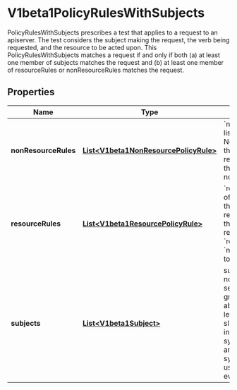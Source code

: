 

# V1beta1PolicyRulesWithSubjects

PolicyRulesWithSubjects prescribes a test that applies to a request to an apiserver. The test considers the subject making the request, the verb being requested, and the resource to be acted upon. This PolicyRulesWithSubjects matches a request if and only if both (a) at least one member of subjects matches the request and (b) at least one member of resourceRules or nonResourceRules matches the request.

## Properties

| Name | Type | Description | Notes |
|------------ | ------------- | ------------- | -------------|
|**nonResourceRules** | [**List&lt;V1beta1NonResourcePolicyRule&gt;**](V1beta1NonResourcePolicyRule.md) | &#x60;nonResourceRules&#x60; is a list of NonResourcePolicyRules that identify matching requests according to their verb and the target non-resource URL. |  [optional] |
|**resourceRules** | [**List&lt;V1beta1ResourcePolicyRule&gt;**](V1beta1ResourcePolicyRule.md) | &#x60;resourceRules&#x60; is a slice of ResourcePolicyRules that identify matching requests according to their verb and the target resource. At least one of &#x60;resourceRules&#x60; and &#x60;nonResourceRules&#x60; has to be non-empty. |  [optional] |
|**subjects** | [**List&lt;V1beta1Subject&gt;**](V1beta1Subject.md) | subjects is the list of normal user, serviceaccount, or group that this rule cares about. There must be at least one member in this slice. A slice that includes both the system:authenticated and system:unauthenticated user groups matches every request. Required. |  |




